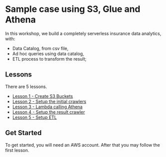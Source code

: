 # Sample case using S3, Glue and Athena

In this workshop, we build a completely serverless insurance data analytics, with:

 - Data Catalog, from csv file,
 - Ad hoc queries using data catalog,
 - ETL process to transform the result;

## Lessons

There are 5 lessons.

 - [Lesson 1 - Create S3 Buckets](https://github.com/wukimmy/insurance-analytics/tree/master/lesson1)
 - [Lesson 2 - Setup the initial crawlers](https://github.com/wukimmy/insurance-analytics/tree/master/lesson2)
 - [Lesson 3 - Lambda calling Athena](https://github.com/wukimmy/insurance-analytics/tree/master/lesson3)
 - [Lesson 4 - Setup the result crawler](https://github.com/wukimmy/insurance-analytics/tree/master/lesson4)
 - [Lesson 5 - Setup ETL](https://github.com/wukimmy/insurance-analytics/tree/master/lesson5)

## Get Started

To get started, you will need an AWS account. After that you may follow the first lesson. 

